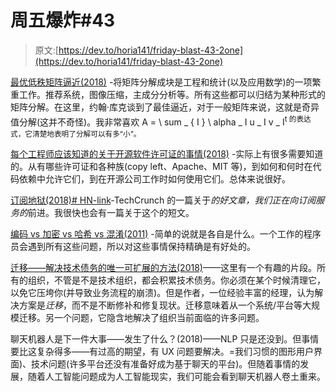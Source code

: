 # 周五爆炸#43

> 原文:[https://dev.to/horia141/friday-blast-43-2one](https://dev.to/horia141/friday-blast-43-2one)

[最优低秩矩阵逼近(2018)](https://www.johndcook.com/blog/2018/05/07/truncated-svd/) -将矩阵分解成块是工程和统计(以及应用数学)的一项繁重工作。推荐系统，图像压缩，主成分分析等。所有这些都可以归结为某种形式的矩阵分解。在这里，约翰·库克谈到了最佳逼近，对于一般矩阵来说，这就是奇异值分解(这并不奇怪)。我非常喜欢 A = \ sum _ { I } \ alpha _ I u _ I v _ I<sup>t 的表达式，它清楚地表明了分解可以有多“小”。

[每个工程师应该知道的关于开源软件许可证的事情(2018)](https://eng.uber.com/oss-ip/) -实际上有很多需要知道的。从有哪些许可证和各种族(copy left、Apache、MIT 等)，到如何和何时在代码依赖中允许它们，到在开源公司工作时如何使用它们。总体来说很好。

[订阅地狱(2018)# HN-link](https://news.ycombinator.com/item?id=17007036)-TechCrunch 的一篇关于*的好文章，我们正在向订阅服务的*前进。我很快也会有一篇关于这个的短文。

[编码 vs 加密 vs 哈希 vs 混淆(2011)](https://danielmiessler.com/study/encoding-encryption-hashing-obfuscation/) -简单的说就是各自是什么。一个工作的程序员会遇到所有这些问题，所以对这些事情保持精确是有好处的。

[迁移——解决技术债务的唯一可扩展的方法(2018)](https://lethain.com//migrations/)——这里有一个有趣的片段。所有的组织，不管是不是技术组织，都会积累技术债务。你必须在某个时候清理它，以免它压垮你(并导致业务流程的崩溃)。但是作者，一位经验丰富的经理，认为解决方案是*迁移*，而不是不断修补和修复现状。迁移意味着从一个系统/平台等大规模迁移。另一个问题，它隐含地解决了组织当前面临的许多问题。

聊天机器人是下一件大事——发生了什么？(2018)——NLP 只是还没到。但事情要比这复杂得多——有过高的期望，有 UX 问题要解决。=我们习惯的图形用户界面)、技术问题(许多平台还没有准备好成为基于聊天的平台)。但随着事情的发展，随着人工智能问题成为人工智能现实，我们可能会看到聊天机器人卷土重来。
